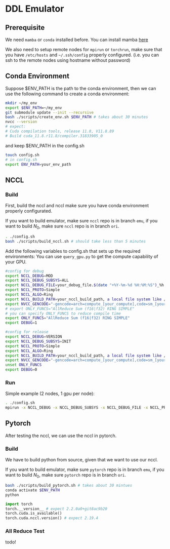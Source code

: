 # DDL Emulator

## Prerequisite

We need `mamba` or `conda` installed before. You can install mamba [here](https://mamba.readthedocs.io/en/latest/installation/mamba-installation.html)

We also need to setup remote nodes for `mpirun` or `torchrun`, make sure that you have `/etc/hosts` and `~/.ssh/config` properly configured. (i.e. you can ssh to the remote nodes using hostname without password)

## Conda Environment

Suppose $ENV_PATH is the path to the conda environment, then we can use the following command to create a conda environment:

```bash
mkdir ~/my_env
export $ENV_PATH=~/my_env
git submodule update --init --recursive
bash ./scripts/create_env.sh $ENV_PATH # takes about 30 minutes
nvcc --version
# expect:
# Cuda compilation tools, release 11.8, V11.8.89
# Build cuda_11.8.r11.8/compiler.31833905_0
```

and keep $ENV_PATH in the config.sh

```bash
touch config.sh
# in config.sh
export ENV_PATH=your_env_path
```

## NCCL

### Build

First, build the nccl and nccl make sure you have conda environment properly configurated.

If you want to build emulator, make sure `nccl` repo is in branch `emu`, if you want to build $N_0$, make sure `nccl` repo is in branch `ori`.

```bash
. ./config.sh
bash ./scripts/build_nccl.sh # should take less than 5 minutes
```

Add the following variables to config.sh that sets up the required environments:
You can use `query_gpu.py` to get the compute capability of your GPU.

```bash
#config for debug
export NCCL_DEBUG=MOD
export NCCL_DEBUG_SUBSYS=ALL
export NCCL_DEBUG_FILE=your_debug_file.$(date "+%Y-%m-%d %H:%M:%S")_%h:%p%h:%p
export NCCL_PROTO=Simple
export NCCL_ALGO=Ring
export NCCL_BUILD_PATH=your_nccl_build_path, a local file system like /tmp is recommended
export NVCC_GENCODE="-gencode=arch=compute_[your_compute],code=sm_[your_sm]"
# export ONLY_FUNCS="AllReduce Sum (f16|f32) RING SIMPLE"
# you can specify ONLY_FUNCS to reduce compile time
export ONLY_FUNCS="AllReduce Sum (f16|f32) RING SIMPLE"
export DEBUG=1
```

```bash
#config for release
export NCCL_DEBUG=VERSION
export NCCL_DEBUG_SUBSYS=INIT
export NCCL_PROTO=Simple
export NCCL_ALGO=Ring
export NCCL_BUILD_PATH=your_nccl_build_path, a local file system like /tmp is recommended
export NVCC_GENCODE="-gencode=arch=compute_[your_compute],code=sm_[your_sm]"
unset ONLY_FUNCS
export DEBUG=0
```

### Run

Simple example (2 nodes, 1 gpu per node):

```bash
. ./config.sh
mpirun -x NCCL_DEBUG -x NCCL_DEBUG_SUBSYS -x NCCL_DEBUG_FILE -x NCCL_PROTO -x NCCL_ALGO --prefix $CONDA_PREFIX -np 2 -H [node1]:1,[node2]:1  --mca pml ob1 --mca btl tcp,self --mca btl_tcp_if_include ens3f1 sh -c "./build/ex1 [#size] [#loop] > /tmp/nccl-emulator/log_debug$(date "+%m-%d-%H:%M:%S")"
```

<!-- Advanced example (2 nodes, 2 gpus per node):

```bash
mpirun -x NCCL_DEBUG -x NCCL_DEBUG_SUBSYS -x NCCL_SOCKET_IFNAME -x NCCL_DEBUG_FILE -x NCCL_PROTO -x NCCL_ALGO --prefix $CONDA_PREFIX -np 2 -H [node1]:1,[node2]:1  --mca pml ob1 --mca btl tcp,self --mca btl_tcp_if_include ens3f1 sh -c "./build/ex2 [#size] [#loop] 2 > /tmp/nccl-emulator/log_debug$(date "+%m-%d-%H:%M:%S")"
``` -->

<!-- mpirun -x NCCL_DEBUG -x NCCL_DEBUG_SUBSYS -x NCCL_SOCKET_IFNAME -x NCCL_DEBUG_FILE -x NCCL_PROTO -x NCCL_ALGO --prefix $CONDA_PREFIX -np 2 -H mcnode02:1,mcnode06:1  --mca pml ob1 --mca btl tcp,self --mca btl_tcp_if_include ens3f1 sh -c "/mnt/scratch/liub0a/nccl-emulator/ex1 100000 10" -->

 <!-- mpirun -x NCCL_DEBUG -x NCCL_DEBUG_SUBSYS -x NCCL_SOCKET_IFNAME -x NCCL_DEBUG_FILE -x NCCL_PROTO -x NCCL_ALGO --prefix $CONDA_PREFIX -np 2 -H mcnode39:1,mcnode40:1  --mca pml ob1 --mca btl tcp,self --mca btl_tcp_if_include enp1s0f0  sh -c "./build/ex2 1000 1 2" -->

## Pytorch

After testing the nccl, we can use the nccl in pytorch.

### Build

We have to build python from source, given that we want to use our nccl.


If you want to build emulator, make sure `pytorch` repo is in branch `emu`, if you want to build $N_0$, make sure `pytorch` repo is in branch `ori`.

```bash
bash ./scripts/build_pytorch.sh # takes about 30 mintues
conda activate $ENV_PATH
python
```

```python
import torch
torch.__version__ # expect 2.2.0a0+git8ac9b20
torch.cuda.is_available()
torch.cuda.nccl.version() # expect 2.19.4
```

### All Reduce Test

todo!
<!-- ```bash
export WORLD_SIZE=2
export RANK=0
export LOCAL_RANK=1
export MASTER_ADDR=your master ip
export MASTER_PORT=any unused port
export MOD_KERNEL_BYPASS=1
export MOD_NNODES=2
export MOD_MY_NODE=0
python ./py-examples/all_reduce.py
``` -->
